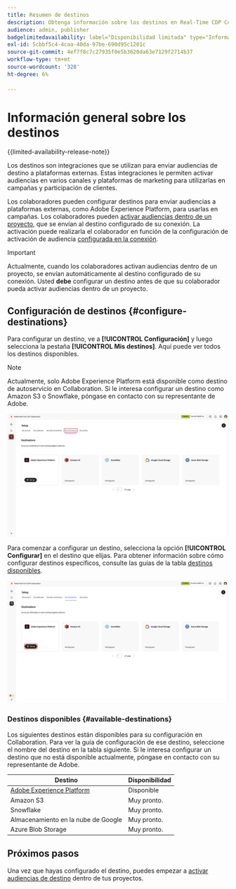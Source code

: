 ```yaml
---
title: Resumen de destinos
description: Obtenga información sobre los destinos en Real-Time CDP Collaboration.
audience: admin, publisher
badgelimitedavailability: label="Disponibilidad limitada" type="Informative" url="https://helpx.adobe.com/legal/product-descriptions/real-time-customer-data-platform-collaboration.html newtab=true"
exl-id: 5cbbf5c4-4caa-40da-97be-690d95c1201c
source-git-commit: 4ef7f8c7c27935f0e5b3620da63e7129f2714b37
workflow-type: tm+mt
source-wordcount: '328'
ht-degree: 6%

---
```


# Información general sobre los destinos

{{limited-availability-release-note}}

Los destinos son integraciones que se utilizan para enviar audiencias de destino a plataformas externas. Estas integraciones le permiten activar audiencias en varios canales y plataformas de marketing para utilizarlas en campañas y participación de clientes.

Los colaboradores pueden configurar destinos para enviar audiencias a plataformas externas, como Adobe Experience Platform, para usarlas en campañas. Los colaboradores pueden [activar audiencias dentro de un proyecto](../collaborate/activate.md), que se envían al destino configurado de su conexión. La activación puede realizarla el colaborador en función de la configuración de activación de audiencia [configurada en la conexión](/help/guide/connect/establishing-connections.md#configure-connection-settings).

>[!IMPORTANT]
>
>Actualmente, cuando los colaboradores activan audiencias dentro de un proyecto, se envían automáticamente al destino configurado de su conexión. Usted **debe** configurar un destino antes de que su colaborador pueda activar audiencias dentro de un proyecto.

## Configuración de destinos {#configure-destinations}

Para configurar un destino, ve a **[!UICONTROL Configuración]** y luego selecciona la pestaña **[!UICONTROL Mis destinos]**. Aquí puede ver todos los destinos disponibles.

>[!NOTE]
>
> Actualmente, solo Adobe Experience Platform está disponible como destino de autoservicio en Collaboration. Si le interesa configurar un destino como Amazon S3 o Snowflake, póngase en contacto con su representante de Adobe.

![La ficha Mis destinos del área de trabajo de instalación muestra los destinos disponibles.](/help/assets/destinations/overview/my-destinations-overview.png)

Para comenzar a configurar un destino, selecciona la opción **[!UICONTROL Configurar]** en el destino que elijas. Para obtener información sobre cómo configurar destinos específicos, consulte las guías de la tabla [destinos disponibles](#available-destinations).

![Área de trabajo Mis destinos con la opción de configuración resaltada para el destino de Adobe Experience Platform.](/help/assets/destinations/overview/my-destinations-set-up.png)

### Destinos disponibles {#available-destinations}

Los siguientes destinos están disponibles para su configuración en Collaboration. Para ver la guía de configuración de ese destino, seleccione el nombre del destino en la tabla siguiente. Si le interesa configurar un destino que no está disponible actualmente, póngase en contacto con su representante de Adobe.

| Destino | Disponibilidad |
| --- | --- |
| [Adobe Experience Platform](./experience-platform.md) | Disponible |
| Amazon S3 | Muy pronto. |
| Snowflake | Muy pronto. |
| Almacenamiento en la nube de Google | Muy pronto. |
| Azure Blob Storage | Muy pronto. |

## Próximos pasos

Una vez que hayas configurado el destino, puedes empezar a [activar audiencias de destino](../collaborate/activate.md) dentro de tus proyectos.
